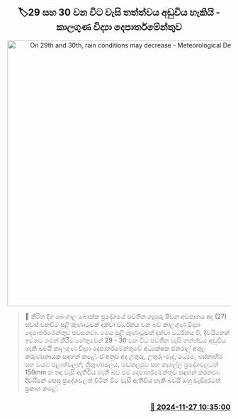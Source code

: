 <p align='center'><b><h2 align='center' title='On 29th and 30th, rain conditions may decrease - Meteorological Department'>🏷29 සහ 30 වන විට වැසි තත්ත්වය අඩුවිය හැකියි - කාලගුණ විද්‍යා දෙපාර්තමේන්තුව</h2></b></p>
<p align='center'><img src='https://helakuru.sgp1.cdn.digitaloceanspaces.com/esana/images/lib/athula-karunanayake.jpg' width='600' alt='On 29th and 30th, rain conditions may decrease - Meteorological Department'></p>

>📝 නිරිත දිග බෙංගාල බොක්ක ප්‍රදේශයේ පවතින ගැඹුරු පීඩන අවපාතය අද (27) සවස් වනවිට සුළි කුණාටුවක් දක්වා වර්ධනය වන බව කාලගුණ විද්‍යා දෙපාර්තමේන්තුව පවසනවා.
මෙය සුළි කුණාටුවක් දක්වා වර්ධනය වී, දිවයිනෙන් ඉවතට ගමන් කිරීම හේතුවෙන් 29 - 30 වන විට පවතින වැසි තත්ත්වය අඩුවිය හැකි බවයි කාලගුණ විද්‍යා දෙපාර්තමේන්තුවේ අධ්‍යක්ෂක ජනරාල් අතුල කරුණානායක සඳහන් කළේ.
ඒ අනුව අද උතුරු, උතුරු-මැද, මධ්‍යම, බස්නාහිර සහ වයඹ පළාත්වලත්, ත්‍රිකුණාමලය, මඩකලපුව සහ කෑගල්ල ප්‍රදේශවලටත් 150mm ක තද වැසි ඇතිවිය හැකි බව එම දෙපාර්තමේන්තුව සඳහන් කරනවා.
දිවයිනේ සෙසු ප්‍රදේශවලත් විටින් විට වැසි ඇතිවිය හැකි බවයි ඔහු වැඩිදුරටත් ප්‍රකාශ කළේ. 


<h3 align='right'><a href='https://www.helakuru.lk/esana/p/105496/'>📅 2024-11-27 10:35:00</a></h3>

